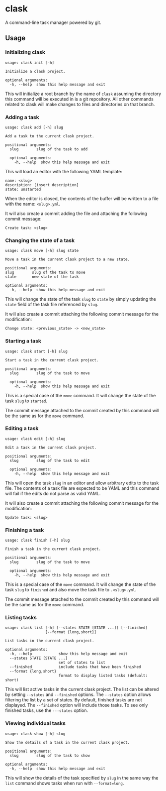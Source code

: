 clask
=====

A command-line task manager powered by git.

Usage
-----

### Initializing clask

```
usage: clask init [-h]

Initialize a clask project.

optional arguments:
  -h, --help  show this help message and exit
```

This will initialize a root branch by the name of ```clask``` assuming
the directory this command will be executed in is a git repository. All
other commands related to clask will make changes to files and
directories on that branch.

### Adding a task

```
usage: clask add [-h] slug

Add a task to the current clask project.

positional arguments:
  slug        slug of the task to add

  optional arguments:
    -h, --help  show this help message and exit
```

This will load an editor with the following YAML template:

```
name: <slug>
description: [insert description]
state: unstarted
```

When the editor is closed, the contents of the buffer will be written to
a file with the name: ```<slug>.yml```.

It will also create a commit adding the file and attaching the following
commit message:

```
Create task: <slug>
```

### Changing the state of a task

```
usage: clask move [-h] slug state

Move a task in the current clask project to a new state.

positional arguments:
slug        slug of the task to move
state       new state of the task

optional arguments:
  -h, --help  show this help message and exit
```

This will change the state of the task ```slug``` to ```state``` by simply
updating the ```state``` field of the task file referenced by ```slug```.

It will also create a commit attaching the following commit message
for the modification:

```
Change state: <previous_state> -> <new_state>
```

### Starting a task

```
usage: clask start [-h] slug

Start a task in the current clask project.

positional arguments:
  slug        slug of the task to move

  optional arguments:
    -h, --help  show this help message and exit
```

This is a special case of the ```move``` command. It will change the
state of the task ```slug``` to ```started```.

The commit message attached to the commit created by this command will
be the same as for the ```move``` command.

### Editing a task

```
usage: clask edit [-h] slug

Edit a task in the current clask project.

positional arguments:
  slug        slug of the task to edit

  optional arguments:
    -h, --help  show this help message and exit
```

This will open the task ```slug``` in an editor and allow arbitrary
edits to the task file. The contents of a task file are expected to be
YAML and this command will fail if the edits do not parse as valid YAML.

It will also create a commit attaching the following commit message for
the modification:

```
Update task: <slug>
```

### Finishing a task

```
usage: clask finish [-h] slug

Finish a task in the current clask project.

positional arguments:
  slug        slug of the task to move

  optional arguments:
    -h, --help  show this help message and exit
```

This is a special case of the ```move``` command. It will change the
state of the task ```slug``` to ```finished``` and also move the
task file to ```.<slug>.yml```.

The commit message attached to the commit created by this command will
be the same as for the ```move``` command.

### Listing tasks

```
usage: clask list [-h] [--states STATE [STATE ...]] [--finished]
                  [--format {long,short}]

List tasks in the current clask project.

optional arguments:
  -h, --help            show this help message and exit
  --states STATE [STATE ...]
                        set of states to list
  --finished            include tasks that have been finished
  --format {long,short}
                        format to display listed tasks (defualt: short)
```

This will list active tasks in the current clask project. The list can
be altered  by setting ```--states``` and ```--finished``` options.
The ```--states``` option allows filtering the list by a set of
states. By default, finished tasks are not displayed. The
```--finished``` option will include those tasks. To see only finished
tasks, use the ```---states``` option.

### Viewing individual tasks

```
usage: clask show [-h] slug

Show the details of a task in the current clask project.

positional arguments:
  slug        slug of the task to show

optional arguments:
  -h, --help  show this help message and exit
```

This will show the details of the task specified by ```slug``` in the
same way the ```list``` command shows tasks when run with
```--format=long```.
